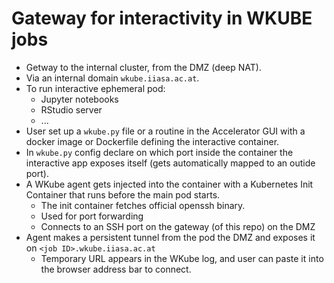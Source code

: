 # Gateway for interactivity in WKUBE jobs

- Getway to the internal cluster, from the DMZ (deep NAT).
- Via an internal domain `wkube.iiasa.ac.at`.
- To run interactive ephemeral pod:
  * Jupyter notebooks
  * RStudio server
  * ...
- User set up a `wkube.py` file or a routine in the Accelerator GUI
  with a docker image or Dockerfile defining the interactive container.
- In `wkube.py` config declare on which port inside the container the
  interactive app exposes itself (gets automatically mapped to an outide
  port).
- A WKube agent gets injected into the container with a Kubernetes Init
  Container that runs before the main pod starts.
  * The init container fetches official openssh binary.
  * Used for port forwarding
  * Connects to an SSH port on the gateway (of this repo) on the DMZ
- Agent makes a persistent tunnel from the pod the DMZ and
  exposes it on `<job ID>.wkube.iiasa.ac.at`
  * Temporary URL appears in the WKube log, and user can paste it into
    the browser address bar to connect.
